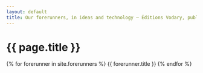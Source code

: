 ```yaml
---
layout: default
title: Our forerunners, in ideas and technology — Éditions Vodary, publisher in Paris
---
```


# {{ page.title }}

<div class="gallery">
	{% for forerunner in site.forerunners %}
  {{ forerunner.title }}
{% endfor %}
	
</div>


